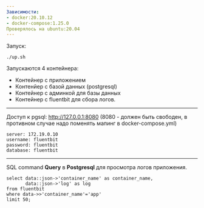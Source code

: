 ```yaml
---
Зависимости:
- docker:20.10.12
- docker-compose:1.25.0
Проверялось на ubuntu:20.04
---
```

Запуск:
```
./up.sh
```
Запускаются 4 контейнера:
- Контейнер с приложением
- Контенйер с базой данных (postgresql)
- Контейнер с админкой для базы данных
- Контейнер с fluentbit для сбора логов.
---
Доступ к pgsql:
http://127.0.0.1:8080 (8080 - должен быть свободен, в противном случае надо поменять мапинг в docker-compose.yml)
```
server: 172.19.0.10
username: fluentbit
password: fluentbit
database: fluentbit
```
---
SQL command
**Query** в **Postgresql** для просмотра логов приложения.
```
select data::json->'container_name' as container_name,
       data::json->'log' as log
from fluentbit
where data->>'container_name'='app'
limit 50;
```
